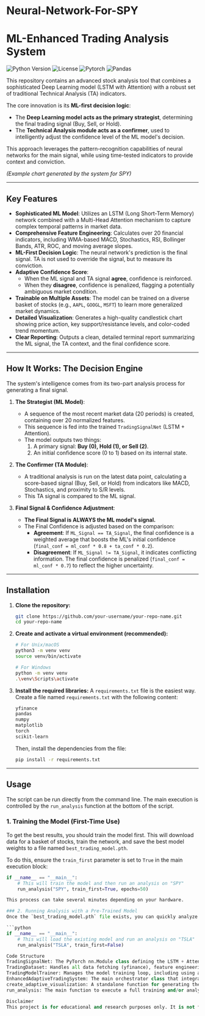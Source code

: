 # Neural-Network-For-SPY
# ML-Enhanced Trading Analysis System

![Python Version](https://img.shields.io/badge/python-3.8+-blue.svg)
![License](https://img.shields.io/badge/License-MIT-green.svg)
![Pytorch](https://img.shields.io/badge/PyTorch-%23EE4C2C.svg?style=flat&logo=pytorch&logoColor=white)
![Pandas](https://img.shields.io/badge/pandas-%23150458.svg?style=flat&logo=pandas&logoColor=white)

This repository contains an advanced stock analysis tool that combines a sophisticated Deep Learning model (LSTM with Attention) with a robust set of traditional Technical Analysis (TA) indicators.

The core innovation is its **ML-first decision logic**:
*   The **Deep Learning model acts as the primary strategist**, determining the final trading signal (Buy, Sell, or Hold).
*   The **Technical Analysis module acts as a confirmer**, used to intelligently adjust the confidence level of the ML model's decision.

This approach leverages the pattern-recognition capabilities of neural networks for the main signal, while using time-tested indicators to provide context and conviction.


*(Example chart generated by the system for SPY)*

---

## Key Features

-   **Sophisticated ML Model**: Utilizes an LSTM (Long Short-Term Memory) network combined with a Multi-Head Attention mechanism to capture complex temporal patterns in market data.
-   **Comprehensive Feature Engineering**: Calculates over 20 financial indicators, including WMA-based MACD, Stochastics, RSI, Bollinger Bands, ATR, ROC, and moving average slopes.
-   **ML-First Decision Logic**: The neural network's prediction is the final signal. TA is not used to override the signal, but to measure its conviction.
-   **Adaptive Confidence Score**:
    -   When the ML signal and TA signal **agree**, confidence is reinforced.
    -   When they **disagree**, confidence is penalized, flagging a potentially ambiguous market condition.
-   **Trainable on Multiple Assets**: The model can be trained on a diverse basket of stocks (e.g., `AAPL`, `GOOGL`, `MSFT`) to learn more generalized market dynamics.
-   **Detailed Visualization**: Generates a high-quality candlestick chart showing price action, key support/resistance levels, and color-coded trend momentum.
-   **Clear Reporting**: Outputs a clean, detailed terminal report summarizing the ML signal, the TA context, and the final confidence score.

---

## How It Works: The Decision Engine

The system's intelligence comes from its two-part analysis process for generating a final signal.

1.  **The Strategist (ML Model)**:
    -   A sequence of the most recent market data (20 periods) is created, containing over 20 normalized features.
    -   This sequence is fed into the trained `TradingSignalNet` (LSTM + Attention).
    -   The model outputs two things:
        1.  A primary signal: **Buy (0), Hold (1), or Sell (2)**.
        2.  An initial confidence score (0 to 1) based on its internal state.

2.  **The Confirmer (TA Module)**:
    -   A traditional analysis is run on the latest data point, calculating a score-based signal (Buy, Sell, or Hold) from indicators like MACD, Stochastics, and proximity to S/R levels.
    -   This TA signal is compared to the ML signal.

3.  **Final Signal & Confidence Adjustment**:
    -   **The Final Signal is ALWAYS the ML model's signal.**
    -   The Final Confidence is adjusted based on the comparison:
        -   **Agreement**: If `ML_Signal == TA_Signal`, the final confidence is a weighted average that boosts the ML's initial confidence (`final_conf = ml_conf * 0.8 + ta_conf * 0.2`).
        -   **Disagreement**: If `ML_Signal != TA_Signal`, it indicates conflicting information. The final confidence is penalized (`final_conf = ml_conf * 0.7`) to reflect the higher uncertainty.

---

## Installation

1.  **Clone the repository:**
    ```bash
    git clone https://github.com/your-username/your-repo-name.git
    cd your-repo-name
    ```

2.  **Create and activate a virtual environment (recommended):**
    ```bash
    # For Unix/macOS
    python3 -m venv venv
    source venv/bin/activate

    # For Windows
    python -m venv venv
    .\venv\Scripts\activate
    ```

3.  **Install the required libraries:**
    A `requirements.txt` file is the easiest way. Create a file named `requirements.txt` with the following content:
    ```txt
    yfinance
    pandas
    numpy
    matplotlib
    torch
    scikit-learn
    ```
    Then, install the dependencies from the file:
    ```bash
    pip install -r requirements.txt
    ```

---

## Usage

The script can be run directly from the command line. The main execution is controlled by the `run_analysis` function at the bottom of the script.

### 1. Training the Model (First-Time Use)

To get the best results, you should train the model first. This will download data for a basket of stocks, train the network, and save the best model weights to a file named `best_trading_model.pth`.

To do this, ensure the `train_first` parameter is set to `True` in the main execution block:
```python
if __name__ == "__main__":
    # This will train the model and then run an analysis on "SPY"
    run_analysis("SPY", train_first=True, epochs=50)

This process can take several minutes depending on your hardware.

### 2. Running Analysis with a Pre-Trained Model
Once the `best_trading_model.pth` file exists, you can quickly analyze any ticker by setting `train_first=False`.

```python
if __name__ == "__main__":
    # This will load the existing model and run an analysis on "TSLA"
    run_analysis("TSLA", train_first=False)

Code Structure
TradingSignalNet: The PyTorch nn.Module class defining the LSTM + Attention network architecture.
TradingDataset: Handles all data fetching (yfinance), feature engineering, normalization (StandardScaler), and sequence creation.
TradingModelTrainer: Manages the model training loop, including using a WeightedRandomSampler to handle class imbalance, implementing early stopping, and saving the best model.
EnhancedAdaptiveTradingSystem: The main orchestrator class that integrates the model, data, and trainer. It contains the core generate_ml_enhanced_signal logic.
create_adaptive_visualization: A standalone function for generating the Matplotlib candlestick chart.
run_analysis: The main function to execute a full training and/or analysis workflow.

Disclaimer
This project is for educational and research purposes only. It is not financial advice. Trading financial markets involves substantial risk, and you should not make decisions based solely on the output of this tool. Always conduct your own thorough research and consult with a qualified financial advisor.
